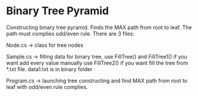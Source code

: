 # Binary Tree Pyramid
Constructing binary tree pyramid. Finds the MAX path from root to leaf. The path must complies odd/even rule.
There are 3 files:

Node.cs -> class for tree nodes

Sample.cs -> filling data for binary tree, use FillTree() and FillTree1() if you want add every value manually
use FillTree2() if you want fill the tree from *.txt file. data1.txt is in binary folder

Program.cs -> launching tree constructing and find MAX path from root to leaf with odd/even rule complies.
